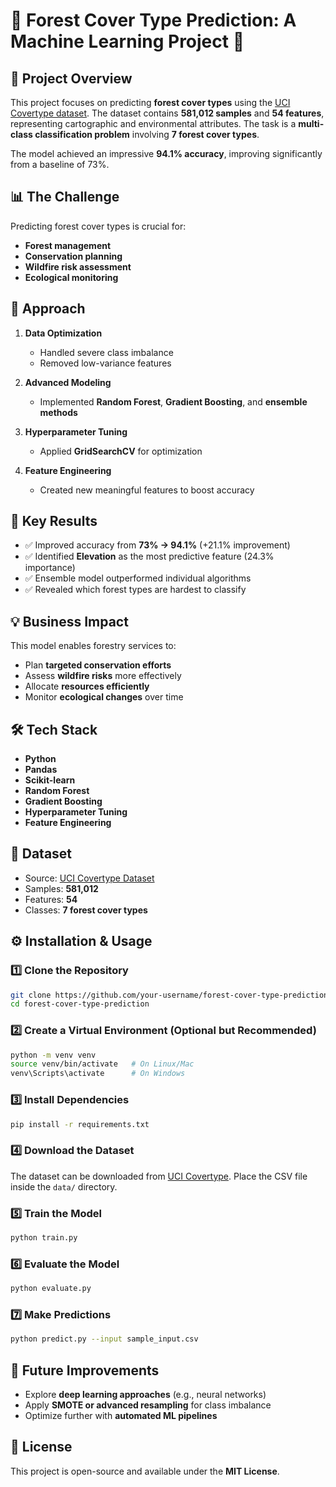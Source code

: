 
# 🌲 Forest Cover Type Prediction: A Machine Learning Project 🌲

## 📌 Project Overview
This project focuses on predicting **forest cover types** using the [UCI Covertype dataset](https://archive.ics.uci.edu/dataset/31/covertype).
The dataset contains **581,012 samples** and **54 features**, representing cartographic and environmental attributes.
The task is a **multi-class classification problem** involving **7 forest cover types**.

The model achieved an impressive **94.1% accuracy**, improving significantly from a baseline of 73%.

## 📊 The Challenge
Predicting forest cover types is crucial for:
- **Forest management**
- **Conservation planning**
- **Wildfire risk assessment**
- **Ecological monitoring**

## 🚀 Approach
1. **Data Optimization**
   - Handled severe class imbalance
   - Removed low-variance features

2. **Advanced Modeling**
   - Implemented **Random Forest**, **Gradient Boosting**, and **ensemble methods**

3. **Hyperparameter Tuning**
   - Applied **GridSearchCV** for optimization

4. **Feature Engineering**
   - Created new meaningful features to boost accuracy

## 🎯 Key Results
- ✅ Improved accuracy from **73% → 94.1%** (+21.1% improvement)
- ✅ Identified **Elevation** as the most predictive feature (24.3% importance)
- ✅ Ensemble model outperformed individual algorithms
- ✅ Revealed which forest types are hardest to classify

## 💡 Business Impact
This model enables forestry services to:
- Plan **targeted conservation efforts**
- Assess **wildfire risks** more effectively
- Allocate **resources efficiently**
- Monitor **ecological changes** over time

## 🛠️ Tech Stack
- **Python**
- **Pandas**
- **Scikit-learn**
- **Random Forest**
- **Gradient Boosting**
- **Hyperparameter Tuning**
- **Feature Engineering**

## 📂 Dataset
- Source: [UCI Covertype Dataset](https://archive.ics.uci.edu/dataset/31/covertype)
- Samples: **581,012**
- Features: **54**
- Classes: **7 forest cover types**

## ⚙️ Installation & Usage
### 1️⃣ Clone the Repository
```bash
git clone https://github.com/your-username/forest-cover-type-prediction.git
cd forest-cover-type-prediction
```

### 2️⃣ Create a Virtual Environment (Optional but Recommended)
```bash
python -m venv venv
source venv/bin/activate   # On Linux/Mac
venv\Scripts\activate      # On Windows
```

### 3️⃣ Install Dependencies
```bash
pip install -r requirements.txt
```

### 4️⃣ Download the Dataset
The dataset can be downloaded from [UCI Covertype](https://archive.ics.uci.edu/dataset/31/covertype).
Place the CSV file inside the `data/` directory.

### 5️⃣ Train the Model
```bash
python train.py
```

### 6️⃣ Evaluate the Model
```bash
python evaluate.py
```

### 7️⃣ Make Predictions
```bash
python predict.py --input sample_input.csv
```

## 📌 Future Improvements
- Explore **deep learning approaches** (e.g., neural networks)
- Apply **SMOTE or advanced resampling** for class imbalance
- Optimize further with **automated ML pipelines**

## 📜 License
This project is open-source and available under the **MIT License**.
